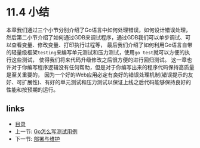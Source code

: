# 11.4 小结
本章我们通过三个小节分别介绍了Go语言中如何处理错误，如何设计错误处理，
然后第二小节介绍了如何通过GDB来调试程序，通过GDB我们可以单步调试、可以查看变量、修改变量、打印执行过程等，
最后我们介绍了如何利用Go语言自带的轻量级框架`testing`来编写单元测试和压力测试，使用`go test`就可以方便的执行这些测试，
使得我们将来代码升级修改之后很方便的进行回归测试。
这一章也许对于你编写程序逻辑没有任何帮助，但是对于你编写出来的程序代码保持高质量是至关重要的，
因为一个好的Web应用必定有良好的错误处理机制(错误提示的友好、可扩展性)、有好的单元测试和压力测试以保证上线之后代码能够保持良好的性能和按预期的运行。

## links
   * [目录](<preface.md>)
   * 上一节: [Go怎么写测试用例](<11.3.md>)
   * 下一节: [部署与维护](<12.0.md>)